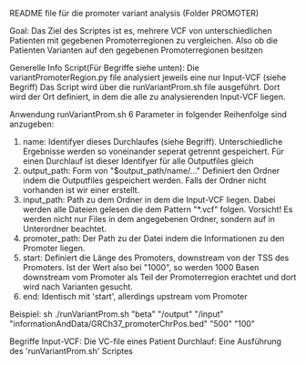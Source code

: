 README file für die promoter variant analysis (Folder PROMOTER)

Goal:
Das Ziel des Scriptes ist es, mehrere VCF von unterschiedlichen Patienten mit gegebenen Promoterregionen zu vergleichen. Also ob die Patienten Varianten auf den gegebenen Promoterregionen besitzen

Generelle Info Script(Für Begriffe siehe unten):
Die variantPromoterRegion.py file analysiert jeweils eine nur Input-VCF (siehe Begriff)
Das Script wird über die runVariantProm.sh file ausgeführt. Dort wird der Ort definiert, in dem die alle zu analysierenden Input-VCF liegen.

Anwendung runVariantProm.sh
6 Parameter in folgender Reihenfolge sind anzugeben:

1. name: Identifyer dieses Durchlaufes (siehe Begriff). Unterschiedliche Ergebnisse werden so voneinander seperat getrennt gespeichert. Für einen Durchlauf ist dieser Identifyer für alle Outputfiles gleich
2. output_path: Form von "$output_path/name/..."
Definiert den Ordner indem die Outputfiles gespeichert werden. Falls der Ordner nicht vorhanden ist wir einer erstellt. 
3. input_path: Path zu dem Ordner in dem die Input-VCF liegen. Dabei werden alle Dateien gelesen die dem Pattern "*.vcf" folgen. Vorsicht! Es werden nicht nur Files in dem angegebenen Ordner, sondern auf in Unterordner beachtet.
4. promoter_path: Der Path zu der Datei indem die Informationen zu den Promoter liegen.
5. start: Definiert die Länge des Promoters, downstream von der TSS des Promoters. Ist der Wert also bei "1000", so werden 1000 Basen downstream vom Promoter als Teil der Promoterregion erachtet und dort wird nach Varianten gesucht.
6. end: Identisch mit 'start', allerdings upstream vom Promoter

Beispiel:
sh ./runVariantProm.sh "beta" "/output" "/input" "informationAndData/GRCh37_promoterChrPos.bed" "500" "100"     


Begriffe
Input-VCF: Die VC-file eines Patient
Durchlauf: Eine Ausführung des 'runVariantProm.sh' Scriptes
